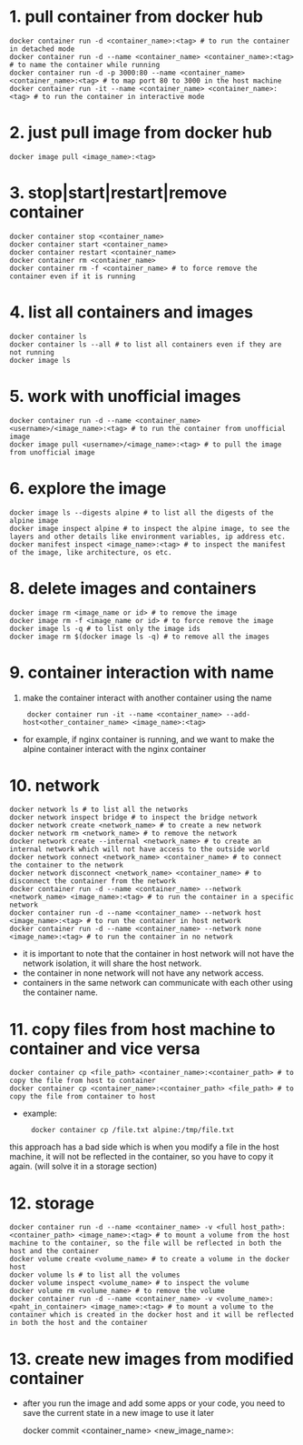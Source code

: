 # 1. pull container from docker hub

    docker container run -d <container_name>:<tag> # to run the container in detached mode
    docker container run -d --name <container_name> <container_name>:<tag> # to name the container while running
    docker container run -d -p 3000:80 --name <container_name> <container_name>:<tag> # to map port 80 to 3000 in the host machine
    docker container run -it --name <container_name> <container_name>:<tag> # to run the container in interactive mode

# 2. just pull image from docker hub

    docker image pull <image_name>:<tag>

# 3. stop|start|restart|remove container

    docker container stop <container_name>
    docker container start <container_name>
    docker container restart <container_name>
    docker container rm <container_name>
    docker container rm -f <container_name> # to force remove the container even if it is running

# 4. list all containers and images

    docker container ls
    docker container ls --all # to list all containers even if they are not running
    docker image ls

# 5. work with unofficial images

    docker container run -d --name <container_name> <username>/<image_name>:<tag> # to run the container from unofficial image
    docker image pull <username>/<image_name>:<tag> # to pull the image from unofficial image

# 6. explore the image

    docker image ls --digests alpine # to list all the digests of the alpine image
    docker image inspect alpine # to inspect the alpine image, to see the layers and other details like environment variables, ip address etc.
    docker manifest inspect <image_name>:<tag> # to inspect the manifest of the image, like architecture, os etc.

# 8. delete images and containers

    docker image rm <image_name or id> # to remove the image
    docker image rm -f <image_name or id> # to force remove the image
    docker image ls -q # to list only the image ids
    docker image rm $(docker image ls -q) # to remove all the images

# 9. container interaction with name

1. make the container interact with another container using the name
  
        docker container run -it --name <container_name> --add-host<other_container_name> <image_name>:<tag> 
- for example, if nginx container is running, and we want to make the alpine container interact with the nginx container

# 10. network

    docker network ls # to list all the networks
    docker network inspect bridge # to inspect the bridge network
    docker network create <network_name> # to create a new network
    docker network rm <network_name> # to remove the network
    docker network create --internal <network_name> # to create an internal network which will not have access to the outside world
    docker network connect <network_name> <container_name> # to connect the container to the network
    docker network disconnect <network_name> <container_name> # to disconnect the container from the network
    docker container run -d --name <container_name> --network <network_name> <image_name>:<tag> # to run the container in a specific network
    docker container run -d --name <container_name> --network host <image_name>:<tag> # to run the container in host network
    docker container run -d --name <container_name> --network none <image_name>:<tag> # to run the container in no network

- it is important to note that the container in host network will not have the network isolation, it will share the host network.
- the container in none network will not have any network access.
- containers in the same network can communicate with each other using the container name.
    

# 11. copy files from host machine to container and vice versa

    docker container cp <file_path> <container_name>:<container_path> # to copy the file from host to container
    docker container cp <container_name>:<container_path> <file_path> # to copy the file from container to host
* example: 

        docker container cp /file.txt alpine:/tmp/file.txt
this approach has a bad side which is when you modify a file in the host machine, it will not be reflected in the container, so you have to copy it again. (will solve it in a storage section)

# 12. storage

    docker container run -d --name <container_name> -v <full host_path>:<container_path> <image_name>:<tag> # to mount a volume from the host machine to the container, so the file will be reflected in both the host and the container
    docker volume create <volume_name> # to create a volume in the docker host
    docker volume ls # to list all the volumes
    docker volume inspect <volume_name> # to inspect the volume
    docker volume rm <volume_name> # to remove the volume
    docker container run -d --name <container_name> -v <volume_name>:<paht_in_container> <image_name>:<tag> # to mount a volume to the container which is created in the docker host and it will be reflected in both the host and the container

# 13. create new images from modified container

* after you run the image and add some apps or your code, you need to save the current state in a new image to use it later

    docker commit <container_name> <new_image_name>:<tag>